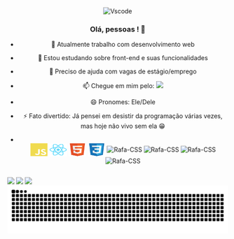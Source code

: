 <div align="center">
       <img align="center" alt="Vscode"  width="40%" height="25%" src="https://media1.tenor.com/m/jWNiebH7XDQAAAAC/mushoku-tensei-rudeus.gi"
</div>

### Olá, pessoas ! 👋

- 🔭 Atualmente trabalho com desenvolvimento web
- 🌱 Estou estudando sobre front-end e suas funcionalidades
- 🤔 Preciso de ajuda com vagas de estágio/emprego
- 📫 Chegue em mim pelo: <a href="https://www.linkedin.com/in/breno-uch%C3%B4a-5ba8a8214/" target="_blank"><img src="https://img.shields.io/badge/-LinkedIn-%230077B5?style=for-the-badge&logo=linkedin&logoColor=white" target="_blank"></a>
- 😄 Pronomes: Ele/Dele
- ⚡ Fato divertido: Já pensei em desistir da programação várias vezes, mas hoje não vivo sem ela 😁


- <div style="display: inline_block"><br>
  <img align="center" alt="Rafa-Js" height="30" width="40" src="https://raw.githubusercontent.com/devicons/devicon/master/icons/javascript/javascript-plain.svg">
  <img align="center" alt="Rafa-React" height="30" width="40" src="https://raw.githubusercontent.com/devicons/devicon/master/icons/react/react-original.svg">
  <img align="center" alt="Rafa-HTML" height="30" width="40" src="https://raw.githubusercontent.com/devicons/devicon/master/icons/html5/html5-original.svg">
  <img align="center" alt="Rafa-CSS" height="30" width="40" src="https://raw.githubusercontent.com/devicons/devicon/master/icons/css3/css3-original.svg">
  <img align="center" alt="Rafa-CSS" height="30" width="40" src="https://cdn.jsdelivr.net/gh/devicons/devicon@latest/icons/nodejs/nodejs-original-wordmark.svg" />
  <img align="center" alt="Rafa-CSS" height="30" width="40" src="https://cdn.jsdelivr.net/gh/devicons/devicon@latest/icons/nodemon/nodemon-original.svg" />
  <img align="center" alt="Rafa-CSS" height="30" width="40" src="https://cdn.jsdelivr.net/gh/devicons/devicon@latest/icons/express/express-original-wordmark.svg" />
  <img align="center" alt="Rafa-CSS" height="30" width="40" src="https://cdn.jsdelivr.net/gh/devicons/devicon@latest/icons/npm/npm-original-wordmark.svg" />
          
</div>

##



<div>
 <a href="https://discord.gg/nightmare4597" target="_blank"><img src="https://img.shields.io/badge/Discord-7289DA?style=for-the-badge&logo=discord&logoColor=white" target="_blank"></a> 
  <a href = "mailto:uchoa.breno2016@gmail.com"><img src="https://img.shields.io/badge/-Gmail-%23333?style=for-the-badge&logo=gmail&logoColor=white" target="_blank(https://img.shields.io/badge/Gmail-D14836?style=for-the-badge&logo=gmail&logoColor=white)"></a> 
  <a href="https://api.whatsapp.com/send?phone=+5592995373565&text=Ol%C3%A1%2C+Breno.+Meu+nome+%C3%A9%3A+" target="_blank"><img src="https://img.shields.io/badge/WhatsApp-25D366?style=for-the-badge&logo=whatsapp&logoColor=white"></a>
</div>

<picture>
  <source media="(prefers-color-scheme: dark)" srcset="https://raw.githubusercontent.com/UchoaBreno/UchoaBreno/output/github-contribution-grid-snake-dark.svg">
  <source media="(prefers-color-scheme: light)" srcset="https://raw.githubusercontent.com/UchoaBreno/UchoaBreno/output/github-contribution-grid-snake.svg">
  <img alt="github contribution grid snake animation" src="https://raw.githubusercontent.com/UchoaBreno/UchoaBreno/output/github-contribution-grid-snake.svg">
</picture>
